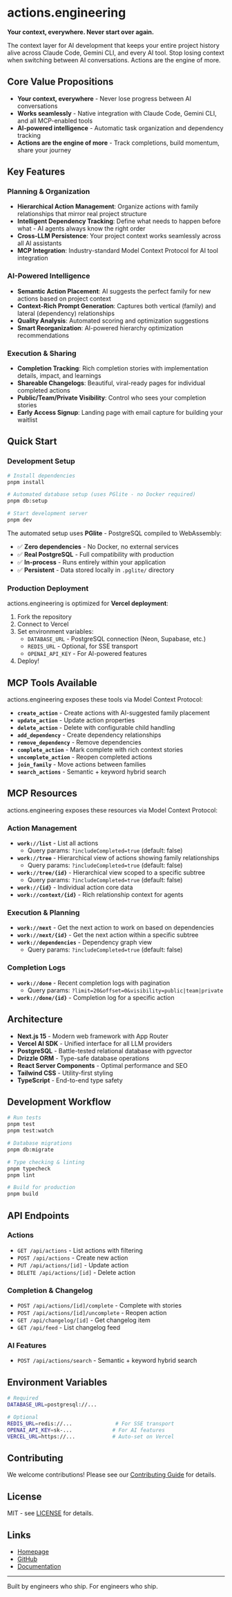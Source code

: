 # actions.engineering

**Your context, everywhere. Never start over again.**

The context layer for AI development that keeps your entire project history alive across Claude Code, Gemini CLI, and every AI tool. Stop losing context when switching between AI conversations. Actions are the engine of more.

## Core Value Propositions

- **Your context, everywhere** - Never lose progress between AI conversations
- **Works seamlessly** - Native integration with Claude Code, Gemini CLI, and all MCP-enabled tools
- **AI-powered intelligence** - Automatic task organization and dependency tracking
- **Actions are the engine of more** - Track completions, build momentum, share your journey

## Key Features

### Planning & Organization
- **Hierarchical Action Management**: Organize actions with family relationships that mirror real project structure
- **Intelligent Dependency Tracking**: Define what needs to happen before what - AI agents always know the right order
- **Cross-LLM Persistence**: Your project context works seamlessly across all AI assistants
- **MCP Integration**: Industry-standard Model Context Protocol for AI tool integration

### AI-Powered Intelligence
- **Semantic Action Placement**: AI suggests the perfect family for new actions based on project context
- **Context-Rich Prompt Generation**: Captures both vertical (family) and lateral (dependency) relationships
- **Quality Analysis**: Automated scoring and optimization suggestions
- **Smart Reorganization**: AI-powered hierarchy optimization recommendations

### Execution & Sharing
- **Completion Tracking**: Rich completion stories with implementation details, impact, and learnings
- **Shareable Changelogs**: Beautiful, viral-ready pages for individual completed actions
- **Public/Team/Private Visibility**: Control who sees your completion stories
- **Early Access Signup**: Landing page with email capture for building your waitlist

## Quick Start

### Development Setup

```bash
# Install dependencies
pnpm install

# Automated database setup (uses PGlite - no Docker required)
pnpm db:setup

# Start development server
pnpm dev
```

The automated setup uses **PGlite** - PostgreSQL compiled to WebAssembly:
- ✅ **Zero dependencies** - No Docker, no external services
- ✅ **Real PostgreSQL** - Full compatibility with production
- ✅ **In-process** - Runs entirely within your application
- ✅ **Persistent** - Data stored locally in `.pglite/` directory

### Production Deployment

actions.engineering is optimized for **Vercel deployment**:

1. Fork the repository
2. Connect to Vercel
3. Set environment variables:
   - `DATABASE_URL` - PostgreSQL connection (Neon, Supabase, etc.)
   - `REDIS_URL` - Optional, for SSE transport
   - `OPENAI_API_KEY` - For AI-powered features
4. Deploy!

## MCP Tools Available

actions.engineering exposes these tools via Model Context Protocol:

- **`create_action`** - Create actions with AI-suggested family placement
- **`update_action`** - Update action properties
- **`delete_action`** - Delete with configurable child handling
- **`add_dependency`** - Create dependency relationships
- **`remove_dependency`** - Remove dependencies
- **`complete_action`** - Mark complete with rich context stories
- **`uncomplete_action`** - Reopen completed actions
- **`join_family`** - Move actions between families
- **`search_actions`** - Semantic + keyword hybrid search

## MCP Resources

actions.engineering exposes these resources via Model Context Protocol:

### Action Management
- **`work://list`** - List all actions
  - Query params: `?includeCompleted=true` (default: false)
- **`work://tree`** - Hierarchical view of actions showing family relationships
  - Query params: `?includeCompleted=true` (default: false)
- **`work://tree/{id}`** - Hierarchical view scoped to a specific subtree
  - Query params: `?includeCompleted=true` (default: false)
- **`work://{id}`** - Individual action core data
- **`work://context/{id}`** - Rich relationship context for agents

### Execution & Planning
- **`work://next`** - Get the next action to work on based on dependencies
- **`work://next/{id}`** - Get the next action within a specific subtree
- **`work://dependencies`** - Dependency graph view
  - Query params: `?includeCompleted=true` (default: false)

### Completion Logs
- **`work://done`** - Recent completion logs with pagination
  - Query params: `?limit=20&offset=0&visibility=public|team|private`
- **`work://done/{id}`** - Completion log for a specific action

## Architecture

- **Next.js 15** - Modern web framework with App Router
- **Vercel AI SDK** - Unified interface for all LLM providers
- **PostgreSQL** - Battle-tested relational database with pgvector
- **Drizzle ORM** - Type-safe database operations
- **React Server Components** - Optimal performance and SEO
- **Tailwind CSS** - Utility-first styling
- **TypeScript** - End-to-end type safety

## Development Workflow

```bash
# Run tests
pnpm test
pnpm test:watch

# Database migrations
pnpm db:migrate

# Type checking & linting
pnpm typecheck
pnpm lint

# Build for production
pnpm build
```

## API Endpoints

### Actions
- `GET /api/actions` - List actions with filtering
- `POST /api/actions` - Create new action
- `PUT /api/actions/[id]` - Update action
- `DELETE /api/actions/[id]` - Delete action

### Completion & Changelog
- `POST /api/actions/[id]/complete` - Complete with stories
- `POST /api/actions/[id]/uncomplete` - Reopen action
- `GET /api/changelog/[id]` - Get changelog item
- `GET /api/feed` - List changelog feed

### AI Features
- `POST /api/actions/search` - Semantic + keyword hybrid search

## Environment Variables

```bash
# Required
DATABASE_URL=postgresql://...

# Optional
REDIS_URL=redis://...              # For SSE transport
OPENAI_API_KEY=sk-...             # For AI features
VERCEL_URL=https://...            # Auto-set on Vercel
```

## Contributing

We welcome contributions! Please see our [Contributing Guide](CONTRIBUTING.md) for details.

## License

MIT - see [LICENSE](LICENSE) for details.

## Links

- [Homepage](https://actions.engineering)
- [GitHub](https://github.com/exhibit-org/actionbias)
- [Documentation](https://github.com/exhibit-org/actionbias/blob/main/README.md)

---

Built by engineers who ship. For engineers who ship.